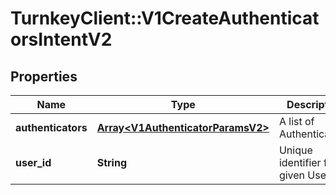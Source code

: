 # TurnkeyClient::V1CreateAuthenticatorsIntentV2

## Properties
Name | Type | Description | Notes
------------ | ------------- | ------------- | -------------
**authenticators** | [**Array&lt;V1AuthenticatorParamsV2&gt;**](V1AuthenticatorParamsV2.md) | A list of Authenticators. | 
**user_id** | **String** | Unique identifier for a given User. | 

